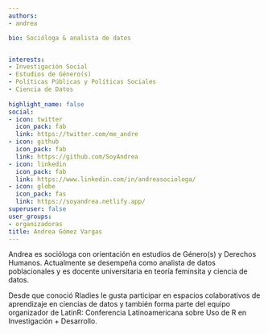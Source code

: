 ```yaml
---
authors:
- andrea

bio: Socióloga & analista de datos


interests:
- Investigación Social
- Estudios de Género(s)
- Políticas Públicas y Políticas Sociales
- Ciencia de Datos
  
highlight_name: false
social:
- icon: twitter
  icon_pack: fab
  link: https://twitter.com/me_andre
- icon: github
  icon_pack: fab
  link: https://github.com/SoyAndrea
- icon: linkedin
  icon_pack: fab
  link: https://www.linkedin.com/in/andreasociologa/
- icon: globe
  icon_pack: fas
  link: https://soyandrea.netlify.app/
superuser: false
user_groups: 
- organizadoras
title: Andrea Gómez Vargas
---
```


Andrea es socióloga con orientación en estudios de Género(s) y Derechos Humanos. Actualmente se desempeña como analista de datos poblacionales y es docente universitaria en teoría feminsita y ciencia de datos. 

Desde que conoció Rladies le gusta participar en espacios colaborativos de aprendizaje en ciencias de datos y también forma parte del equipo organizador de LatinR: Conferencia Latinoamericana sobre Uso de R en Investigación + Desarrollo.
